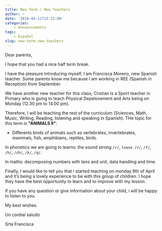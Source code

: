 ```yaml
---
title: New Term / New Teachers
author: ~
date: '2018-04-11T15:13:00'
categories:
    - Announcements
tags:
    - Español
slug: new-term-new-teachers
---
```


Dear parents,

I hope that you had a nice half term break.

I have the pleasure introducing myself, I am Francisca Moreno, new Spanish teacher. Some parents know me because I am working in REE (Spanish in Reception) from September. 

We have another new teacher for this class, Cristian is a  Sport teacher in Primary who is going to teach Physical Depelovement and Arts being on Monday (12.30 pm to 14.00 pm).

Therefore, I will be teaching the rest of the curriculum (Sciences, Math, Music, Writing, Reading, listening and speaking in Spanish). THe topic for this term is **"ANIMALS II"**:

* Differents kinds of animals such as vertebrates, invertebrates, mammals, fish, amphibians, reptiles, birds.

In phonetics we are going to learns: the sound strong `/r/`, `loose /r/`, `/f/`, `/h/`, `/ch/`, `/k/`, `/q/`.

In maths: decomposing numbers with tens and unit, data handling and time.

Finally, I would like to tell you that i started teaching on monday 9th of April and it’s being a lovely experience to be with this group of children. I hope they have the best opportunity to learn  and to improve with my lesson.

If you have any question or give information about your child, i will be happy to listen to you. 

My best wishes.


Un cordial saludo

Srta Francisca 
